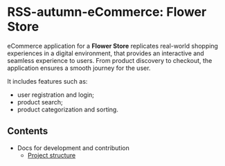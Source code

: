 # RSS-autumn-eCommerce: Flower Store

eCommerce application for a **Flower Store** replicates real-world shopping experiences in a digital environment, that provides an interactive and seamless experience to users. From product discovery to checkout, the application ensures a smooth journey for the user.

It includes features such as:
- user registration and login;
- product search;
- product categorization and sorting.

## Contents
- Docs for development and contribution
  - [Project structure](./docs/project_structure.md)

